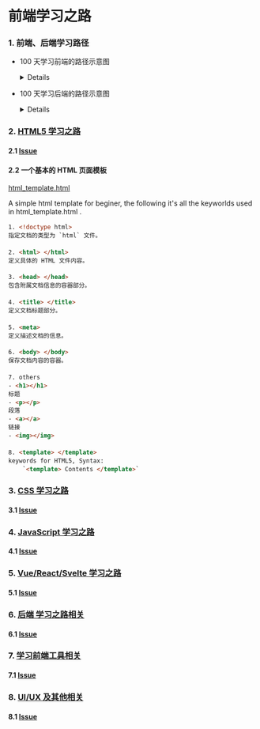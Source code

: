 # 前端学习之路

### 1. 前端、后端学习路径
- 100 天学习前端的路径示意图
  <details>
    <img src="https://raw.githubusercontent.com/apanshi/pics_center/master/tech/front-end.png" width="692" height="485" align=center></img>
  </details>

- 100 天学习后端的路径示意图
  <details>
    <img src="https://raw.githubusercontent.com/apanshi/pics_center/master/tech/front-backend.png" width="692" height="582" align=center></img>
  </details>


### 2. [HTML5 学习之路](/docs/html5.md)

#### 2.1 [Issue](https://github.com/roadToFront-end/front-end_base/issues/1)

#### 2.2 一个基本的 HTML 页面模板
[html_template.html](https://raw.githubusercontent.com/roadToFront-end/front-end_base/master/html_template.html)

A simple html template for beginer, the following it's all the keyworlds used in html_template.html .

```html
1. <!doctype html>
指定文档的类型为 `html` 文件。

2. <html> </html>
定义具体的 HTML 文件内容。

3. <head> </head>
包含附属文档信息的容器部分。

4. <title> </title>
定义文档标题部分。

5. <meta>
定义描述文档的信息。

6. <body> </body>
保存文档内容的容器。

7. others
- <h1></h1>
标题
- <p></p>
段落
- <a></a>
链接
- <img></img>

8. <template> </template>
keywords for HTML5, Syntax:
    `<template> Contents </template>`

```

### 3. [CSS 学习之路](/docs/css.md)

#### 3.1 [Issue](https://github.com/roadToFront-end/front-end_base/issues/2)

### 4. [JavaScript 学习之路](/docs/javaScript.md)

#### 4.1 [Issue](https://github.com/roadToFront-end/front-end_base/issues/3)

### 5. [Vue/React/Svelte 学习之路](/docs/framework.md)

#### 5.1 [Issue](https://github.com/roadToFront-end/front-end_base/issues/4)

### 6. [后端 学习之路相关](/docs/front-backend.md)

#### 6.1 [Issue](https://github.com/roadToFront-end/front-end_base/issues/5)

### 7. [学习前端工具相关](/docs/tools.md)

#### 7.1 [Issue](https://github.com/roadToFront-end/front-end_base/issues/7)

### 8. [UI/UX 及其他相关](/docs/ui.md)

#### 8.1 [Issue](https://github.com/roadToFront-end/front-end_base/issues/8)
